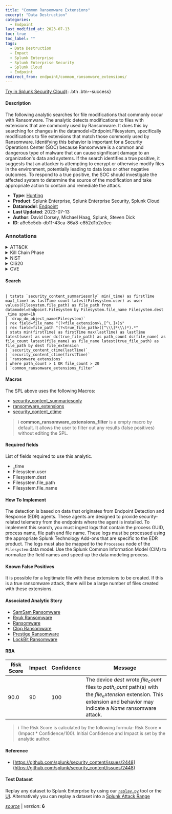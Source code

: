 ```yaml
---
title: "Common Ransomware Extensions"
excerpt: "Data Destruction"
categories:
  - Endpoint
last_modified_at: 2023-07-13
toc: true
toc_label: ""
tags:
  - Data Destruction
  - Impact
  - Splunk Enterprise
  - Splunk Enterprise Security
  - Splunk Cloud
  - Endpoint
redirect_from: endpoint/common_ransomware_extensions/
---
```




[Try in Splunk Security Cloud](https://www.splunk.com/en_us/cyber-security.html){: .btn .btn--success}

#### Description

The following analytic searches for file modifications that commonly occur with Ransomware. The analytic detects modifications to files with extensions that are commonly used by Ransomware. It does this by searching for changes in the datamodel=Endpoint.Filesystem, specifically modifications to file extensions that match those commonly used by Ransomware. Identifying this behavior is important for a Security Operations Center (SOC) because Ransomware is a common and dangerous type of malware that can cause significant damage to an organization&#39;s data and systems. If the search identifies a true positive, it suggests that an attacker is attempting to encrypt or otherwise modify files in the environment, potentially leading to data loss or other negative outcomes. To respond to a true positive, the SOC should investigate the affected system to determine the source of the modification and take appropriate action to contain and remediate the attack.

- **Type**: [Hunting](https://github.com/splunk/security_content/wiki/Detection-Analytic-Types)
- **Product**: Splunk Enterprise, Splunk Enterprise Security, Splunk Cloud
- **Datamodel**: [Endpoint](https://docs.splunk.com/Documentation/CIM/latest/User/Endpoint)
- **Last Updated**: 2023-07-13
- **Author**: David Dorsey, Michael Haag, Splunk, Steven Dick
- **ID**: a9e5c5db-db11-43ca-86a8-c852d1b2c0ec

### Annotations
<details>
  <summary>ATT&CK</summary>

<div markdown="1">

#### [ATT&CK](https://attack.mitre.org/)

| ID          | Technique   | Tactic         |
| ----------- | ----------- |--------------- |
| [T1485](https://attack.mitre.org/techniques/T1485/) | Data Destruction | Impact |

</div>
</details>


<details>
  <summary>Kill Chain Phase</summary>

<div markdown="1">

* Actions On Objectives


</div>
</details>


<details>
  <summary>NIST</summary>

<div markdown="1">

* DE.AE



</div>
</details>

<details>
  <summary>CIS20</summary>

<div markdown="1">

* CIS 10



</div>
</details>

<details>
  <summary>CVE</summary>

<div markdown="1">


</div>
</details>


#### Search

```

| tstats `security_content_summariesonly` min(_time) as firstTime max(_time) as lastTime count latest(Filesystem.user) as user values(Filesystem.file_path) as file_path from datamodel=Endpoint.Filesystem by Filesystem.file_name Filesystem.dest _time span=1h 
| `drop_dm_object_name(Filesystem)` 
| rex field=file_name "(?<file_extension>\.[^\.]+)$" 
| rex field=file_path "(?<true_file_path>([^\\\]*\\\)*).*" 
| stats min(firstTime) as firstTime max(lastTime) as lastTime latest(user) as user dc(true_file_path) as path_count dc(file_name) as file_count latest(file_name) as file_name latest(true_file_path) as file_path by dest file_extension 
| `security_content_ctime(lastTime)` 
| `security_content_ctime(firstTime)` 
| `ransomware_extensions` 
| where path_count > 1 OR file_count > 20 
| `common_ransomware_extensions_filter`
```

#### Macros
The SPL above uses the following Macros:
* [security_content_summariesonly](https://github.com/splunk/security_content/blob/develop/macros/security_content_summariesonly.yml)
* [ransomware_extensions](https://github.com/splunk/security_content/blob/develop/macros/ransomware_extensions.yml)
* [security_content_ctime](https://github.com/splunk/security_content/blob/develop/macros/security_content_ctime.yml)

> :information_source:
> **common_ransomware_extensions_filter** is a empty macro by default. It allows the user to filter out any results (false positives) without editing the SPL.



#### Required fields
List of fields required to use this analytic.
* _time
* Filesystem.user
* Filesystem.dest
* Filesystem.file_path
* Filesystem.file_name



#### How To Implement
The detection is based on data that originates from Endpoint Detection and Response (EDR) agents. These agents are designed to provide security-related telemetry from the endpoints where the agent is installed. To implement this search, you must ingest logs that contain the process GUID, process name, file path and file name. These logs must be processed using the appropriate Splunk Technology Add-ons that are specific to the EDR product. The logs must also be mapped to the `Processes` node of the `Filesystem` data model. Use the Splunk Common Information Model (CIM) to normalize the field names and speed up the data modeling process.
#### Known False Positives
It is possible for a legitimate file with these extensions to be created. If this is a true ransomware attack, there will be a large number of files created with these extensions.

#### Associated Analytic Story
* [SamSam Ransomware](/stories/samsam_ransomware)
* [Ryuk Ransomware](/stories/ryuk_ransomware)
* [Ransomware](/stories/ransomware)
* [Clop Ransomware](/stories/clop_ransomware)
* [Prestige Ransomware](/stories/prestige_ransomware)
* [LockBit Ransomware](/stories/lockbit_ransomware)




#### RBA

| Risk Score  | Impact      | Confidence   | Message      |
| ----------- | ----------- |--------------|--------------|
| 90.0 | 90 | 100 | The device $dest$ wrote $file_count$ files to $path_count$ path(s) with the $file_extension$ extension. This extension and behavior may indicate a $Name$ ransomware attack. |


> :information_source:
> The Risk Score is calculated by the following formula: Risk Score = (Impact * Confidence/100). Initial Confidence and Impact is set by the analytic author.


#### Reference

* [https://github.com/splunk/security_content/issues/2448](https://github.com/splunk/security_content/issues/2448)



#### Test Dataset
Replay any dataset to Splunk Enterprise by using our [`replay.py`](https://github.com/splunk/attack_data#using-replaypy) tool or the [UI](https://github.com/splunk/attack_data#using-ui).
Alternatively you can replay a dataset into a [Splunk Attack Range](https://github.com/splunk/attack_range#replay-dumps-into-attack-range-splunk-server)




[*source*](https://github.com/splunk/security_content/tree/develop/detections/endpoint/common_ransomware_extensions.yml) \| *version*: **6**